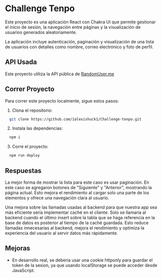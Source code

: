 # Challenge Tenpo

Este proyecto es una aplicación React con Chakra UI que permite gestionar el inicio de sesión, la navegación entre páginas y la visualización de usuarios generados aleatoriamente.

La aplicación incluye autenticación, paginación y visualización de una lista de usuarios con detalles como nombre, correo electrónico y foto de perfil.

## API Usada

Este proyecto utiliza la API pública de [RandomUser.me](https://randomuser.me/)

## Correr Proyecto

Para correr este proyecto localmente, sigue estos pasos:

1. Clona el repositorio:

```bash
  git clone https://github.com/1alexishuck1/Challenge-tenpo.git
```

2. Instala las dependencias:

```bash
  npm i
```

3. Corre el proyecto:

```bash
  npm run deploy
```

## Respuestas

La mejor forma de mostrar la lista para este caso es usar paginación. En este caso se agregaron botones de "Siguiente" y "Anterior", mostrando la página actual. Esto mejora el rendimiento al cargar solo una parte de los elementos y ofrece una navegación clara al usuario.

Una mejora sobre las llamadas usadas al backend para que nuestra app sea más eficiente sería implementar caché en el cliente. Solo se llamaria al backend cuando el último insert sobre la tabla que se haga referencia en la base de datos es posterior al tiempo de la caché guardada. Esto reduce llamadas innecesarias al backend, mejora el rendimiento y optimiza la experiencia del usuario al servir datos más rápidamente.

## Mejoras

- En desarrollo real, se deberia usar una cookie httponly para guardar el token de la sesion, ya que usando localStorage se puede acceder desde JavaScript.
